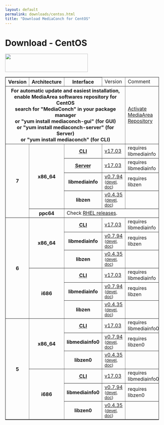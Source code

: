 ```yaml
---
layout: default
permalink: downloads/centos.html
title: "Download MediaConch for CentOS"
---
```


# Download - CentOS

<img src="/MediaConch/images/CentOS.png" width="271" height="60"><br />

<table border="1">
<thead>
<tr class="table-header">
    <th>Version</th>
    <th>Architecture</th>
    <th>Interface</th>
    <td>Version</td>
    <td>Comment</td>
</tr>
</thead>
<tbody>
<tr>
    <th colspan="4">For automatic update and easiest installation, enable MediaArea softwares repository for CentOS<br />search for "MediaConch" in your package manager<br />or "yum install mediaconch-gui" (for GUI)<br /> or "yum install mediaconch-server" (for Server)<br /> or "yum install mediaconch" (for CLI)</th>
    <td><a href='/Repos'>Activate MediaArea Repository</a></td>
</tr>

<tr>
    <th rowspan="5" id="7">7</th>
    <th rowspan="4" id="7.x86_64">x86_64</th>
    <th><abbr title="Command Line Interface">CLI</abbr></th>
    <td><a href="//mediaarea.net/download/binary/mediaconch/17.03/mediaconch-17.03.x86_64.CentOS_7.rpm">v17.03</a></td>
    <td>requires libmediainfo</td>
</tr>
<tr>
    <th><abbr title="Server">Server</abbr></th>
    <td><a href="//mediaarea.net/download/binary/mediaconch-server/17.03/mediaconch-server-17.03.x86_64.CentOS_7.rpm">v17.03</a></td>
    <td>requires libmediainfo</td>
</tr>
<tr>
    <th>libmediainfo</th>
    <td><a href="//mediaarea.net/download/binary/libmediainfo0/0.7.94/libmediainfo-0.7.94.x86_64.CentOS_7.rpm">v0.7.94</a> <small>(<a href="//mediaarea.net/download/binary/libmediainfo0/0.7.94/libmediainfo-devel-0.7.94.x86_64.CentOS_7.rpm">devel</a>, <a href="//mediaarea.net/download/binary/libmediainfo0/0.7.94/libmediainfo-doc-0.7.94.x86_64.CentOS_7.rpm">doc</a>)</small></td>
    <td>requires libzen</td>
</tr>
<tr>
    <th>libzen</th>
    <td><a href="//mediaarea.net/download/binary/libzen0/0.4.35/libzen-0.4.35.x86_64.CentOS_7.rpm">v0.4.35</a> <small>(<a href="//mediaarea.net/download/binary/libzen0/0.4.35/libzen-devel-0.4.35.x86_64.CentOS_7.rpm">devel</a>, <a href="//mediaarea.net/download/binary/libzen0/0.4.35/libzen-doc-0.4.35.x86_64.CentOS_7.rpm">doc</a>)</small></td>
    <td>&nbsp;</td>
</tr>

<tr>
    <th id="7.ppc64">ppc64</th>
    <td colspan="3">Check <a href="rhel.html#7.ppc64">RHEL releases</a>.</td>
</tr>

<tr>
    <th rowspan="6" id="6">6</th>
    <th rowspan="3" id="6.x86_64">x86_64</th>
    <th><abbr title="Command Line Interface">CLI</abbr></th>
    <td><a href="//mediaarea.net/download/binary/mediaconch/17.03/mediaconch-17.03.x86_64.CentOS_6.rpm">v17.03</a></td>
    <td>requires libmediainfo</td>
</tr>
<tr>
    <th>libmediainfo</th>
    <td><a href="//mediaarea.net/download/binary/libmediainfo0/0.7.94/libmediainfo-0.7.94.x86_64.CentOS_6.rpm">v0.7.94</a> <small>(<a href="//mediaarea.net/download/binary/libmediainfo0/0.7.94/libmediainfo-devel-0.7.94.x86_64.CentOS_6.rpm">devel</a>, <a href="//mediaarea.net/download/binary/libmediainfo0/0.7.94/libmediainfo-doc-0.7.94.x86_64.CentOS_6.rpm">doc</a>)</small></td>
    <td>requires libzen</td>
</tr>
<tr>
    <th>libzen</th>
    <td><a href="//mediaarea.net/download/binary/libzen0/0.4.35/libzen-0.4.35.x86_64.CentOS_6.rpm">v0.4.35</a> <small>(<a href="//mediaarea.net/download/binary/libzen0/0.4.35/libzen-devel-0.4.35.x86_64.CentOS_6.rpm">devel</a>, <a href="//mediaarea.net/download/binary/libzen0/0.4.35/libzen-doc-0.4.35.x86_64.CentOS_6.rpm">doc</a>)</small></td>
    <td>&nbsp;</td>
</tr>
<tr>
    <th rowspan="3" id="6.i686">i686</th>
    <th><abbr title="Command Line Interface">CLI</abbr></th>
    <td><a href="//mediaarea.net/download/binary/mediaconch/17.03/mediaconch-17.03.i686.CentOS_6.rpm">v17.03</a></td>
    <td>requires libmediainfo</td>
</tr>
<tr>
    <th>libmediainfo</th>
    <td><a href="//mediaarea.net/download/binary/libmediainfo0/0.7.94/libmediainfo-0.7.94.i686.CentOS_6.rpm">v0.7.94</a> <small>(<a href="//mediaarea.net/download/binary/libmediainfo0/0.7.94/libmediainfo-devel-0.7.94.i686.CentOS_6.rpm">devel</a>, <a href="//mediaarea.net/download/binary/libmediainfo0/0.7.94/libmediainfo-doc-0.7.94.i686.CentOS_6.rpm">doc</a>)</small></td>
    <td>requires libzen</td>
</tr>
<tr>
    <th>libzen</th>
    <td><a href="//mediaarea.net/download/binary/libzen0/0.4.35/libzen-0.4.35.i686.CentOS_6.rpm">v0.4.35</a> <small>(<a href="//mediaarea.net/download/binary/libzen0/0.4.35/libzen-devel-0.4.35.i686.CentOS_6.rpm">devel</a>, <a href="//mediaarea.net/download/binary/libzen0/0.4.35/libzen-doc-0.4.35.i686.CentOS_6.rpm">doc</a>)</small></td>
    <td>&nbsp;</td>
</tr>
<tr>
    <th rowspan="6" id="5">5</th>
    <th rowspan="3" id="5.x86_64">x86_64</th>
    <th><abbr title="Command Line Interface">CLI</abbr></th>
    <td><a href="//mediaarea.net/download/binary/mediaconch/17.03/mediaconch-17.03.x86_64.CentOS_5.rpm">v17.03</a></td>
    <td>requires libmediainfo0</td>
</tr>
<tr>
    <th>libmediainfo0</th>
    <td><a href="//mediaarea.net/download/binary/libmediainfo0/0.7.94/libmediainfo0-0.7.94.x86_64.CentOS_5.rpm">v0.7.94</a> <small>(<a href="//mediaarea.net/download/binary/libmediainfo0/0.7.94/libmediainfo-devel-0.7.94.x86_64.CentOS_5.rpm">devel</a>, <a href="//mediaarea.net/download/binary/libmediainfo0/0.7.94/libmediainfo-doc-0.7.94.x86_64.CentOS_5.rpm">doc</a>)</small></td>
    <td>requires libzen0</td>
</tr>
<tr>
    <th>libzen0</th>
    <td><a href="//mediaarea.net/download/binary/libzen0/0.4.35/libzen0-0.4.35.x86_64.CentOS_5.rpm">v0.4.35</a> <small>(<a href="//mediaarea.net/download/binary/libzen0/0.4.35/libzen-devel-0.4.35.x86_64.CentOS_5.rpm">devel</a>, <a href="//mediaarea.net/download/binary/libzen0/0.4.35/libzen-doc-0.4.35.x86_64.CentOS_5.rpm">doc</a>)</small></td>
    <td>&nbsp;</td>
</tr>
<tr>
    <th rowspan="3" id="5.i686">i686</th>
    <th><abbr title="Command Line Interface">CLI</abbr></th>
    <td><a href="//mediaarea.net/download/binary/mediaconch/17.03/mediaconch-17.03.i686.CentOS_5.rpm">v17.03</a></td>
    <td>requires libmediainfo0</td>
</tr>
<tr>
    <th>libmediainfo0</th>
    <td><a href="//mediaarea.net/download/binary/libmediainfo0/0.7.94/libmediainfo0-0.7.94.i686.CentOS_5.rpm">v0.7.94</a> <small>(<a href="//mediaarea.net/download/binary/libmediainfo0/0.7.94/libmediainfo-devel-0.7.94.i686.CentOS_5.rpm">devel</a>, <a href="//mediaarea.net/download/binary/libmediainfo0/0.7.94/libmediainfo-doc-0.7.94.i686.CentOS_5.rpm">doc</a>)</small></td>
    <td>requires libzen0</td>
</tr>
<tr>
    <th>libzen0</th>
    <td><a href="//mediaarea.net/download/binary/libzen0/0.4.35/libzen0-0.4.35.i686.CentOS_5.rpm">v0.4.35</a> <small>(<a href="//mediaarea.net/download/binary/libzen0/0.4.35/libzen-devel-0.4.35.i686.CentOS_5.rpm">devel</a>, <a href="//mediaarea.net/download/binary/libzen0/0.4.35/libzen-doc-0.4.35.i686.CentOS_5.rpm">doc</a>)</small></td>
    <td>&nbsp;</td>
</tr>
</tbody>
</table>
